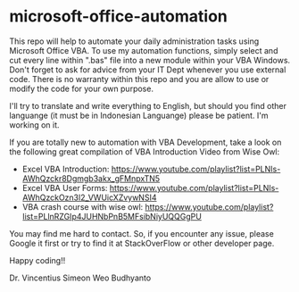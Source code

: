 # microsoft-office-automation
This repo will help to automate your daily administration tasks using Microsoft Office VBA. To use my automation functions, simply select and cut every line within ".bas" file into a new module within your VBA Windows. Don't forget to ask for advice from your IT Dept whenever you use external code. There is no warranty within this repo and you are allow to use or modify the code for your own purpose. 

I'll try to translate and write everything to English, but should you find other languange (it must be in Indonesian Languange) please be patient. I'm working on it.

If you are totally new to automation with VBA Development, take a look on the following great compilation of VBA Introduction Video from Wise Owl:

- Excel VBA Introduction: https://www.youtube.com/playlist?list=PLNIs-AWhQzckr8Dgmgb3akx_gFMnpxTN5
- Excel VBA User Forms: https://www.youtube.com/playlist?list=PLNIs-AWhQzckOzn3l2_VWUicXZvywNSI4
- VBA crash course with wise owl: https://www.youtube.com/playlist?list=PLlnRZGIp4JUHNbPnB5MFsibNiyUQQGgPU

You may find me hard to contact. So, if you encounter any issue, please Google it first or try to find it at StackOverFlow or other developer page. 

Happy coding!!

Dr. Vincentius Simeon Weo Budhyanto
